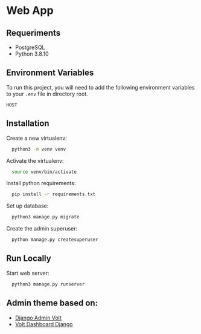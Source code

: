# Web App


## Requeriments

- PostgreSQL
- Python 3.8.10


## Environment Variables

To run this project, you will need to add the following environment variables to your `.env` file in directory root.

`HOST`

## Installation

Create a new virtualenv:

```bash
  python3 -m venv venv

```

Activate the virtualenv:

```bash
  source venv/bin/activate

```

Install python requirements:

```bash
  pip install -r requirements.txt

```

Set up database:

```bash
  python3 manage.py migrate

```

Create the admin superuser:

```bash
  python manage.py createsuperuser

```

## Run Locally

Start web server:

```bash
  python3 manage.py runserver

```

## Admin theme based on:

- [Django Admin Volt](https://github.com/app-generator/django-admin-volt)
- [Volt Dashboard Django](https://github.com/app-generator/django-volt-dashboard)

